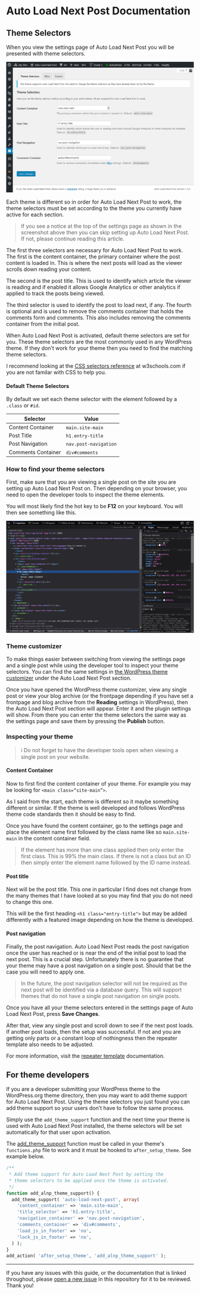 # Auto Load Next Post Documentation

## Theme Selectors

When you view the settings page of Auto Load Next Post you will be presented with theme selectors.

![Auto Load Next Post - Settings - Theme Selectors Section](https://raw.githubusercontent.com/AutoLoadNextPost/alnp-documentation/master/assets/wp-admin/alnp-settings-theme-selectors-section.png)

Each theme is different so in order for Auto Load Next Post to work, the theme selectors must be set according to the theme you currently have active for each section.

> If you see a notice at the top of the settings page as shown in the screenshot above then you can skip setting up Auto Load Next Post. If not, please continue reading this article.

The first three selectors are necessary for Auto Load Next Post to work. The first is the content container, the primary container where the post content is loaded in. This is where the next posts will load as the viewer scrolls down reading your content.

The second is the post title. This is used to identify which article the viewer is reading and if enabled it allows Google Analytics or other analytics if applied to track the posts being viewed.

The third selector is used to identify the post to load next, if any. The fourth is optional and is used to remove the comments container that holds the comments form and comments. This also includes removing the comments container from the initial post.

When Auto Load Next Post is activated, default theme selectors are set for you. These theme selectors are the most commonly used in any WordPress theme. If they don’t work for your theme then you need to find the matching theme selectors.

I recommend looking at the [CSS selectors reference](https://www.w3schools.com/cssref/css_selectors.asp) at w3schools.com if you are not familar with CSS to help you.


#### Default Theme Selectors

By default we set each theme selector with the element followed by a `.class` or `#id`.

| Selector | Value |
| -------- | ----- |
| Content Container | `main.site-main` |
| Post Title | `h1.entry-title` |
| Post Navigation | `nav.post-navigation` |
| Comments Container | `div#comments` |


### How to find your theme selectors

First, make sure that you are viewing a single post on the site you are setting up Auto Load Next Post on. Then depending on your browser, you need to open the developer tools to inspect the theme elements.

You will most likely find the hot key to be **F12** on your keyboard. You will then see something like this.

![Developer tool](https://raw.githubusercontent.com/autoloadnextpost/alnp-documentation/master/assets/developer-tools-firefox.jpg)


### Theme customizer

To make things easier between switching from viewing the settings page and a single post while using the developer tool to inspect your theme selectors. You can find the same settings in [the WordPress theme customizer](https://raw.githubusercontent.com/autoloadnextpost/alnp-documentation/master/assets/theme-customizer-theme-selectors.png) under the Auto Load Next Post section.

Once you have opened the WordPress theme customizer, view any single post or view your blog archive (or the frontpage depending if you have set a frontpage and blog archive from the **Reading** settings in WordPress), then the Auto Load Next Post section will appear. Enter it and the plugin settings will show. From there you can enter the theme selectors the same way as the settings page and save them by pressing the **Publish** button.


### Inspecting your theme

> ℹ️ Do not forget to have the developer tools open when viewing a single post on your website.


#### Content Container

Now to first find the content container of your theme. For example you may be looking for `<main class=“site-main”>`.

As I said from the start, each theme is different so it maybe something different or similar. If the theme is well developed and follows WordPress theme code standards then it should be easy to find.

Once you have found the content container, go to the settings page and place the element name first followed by the class name like so `main.site-main` in the content container field.

> If the element has more than one class applied then only enter the first class. This is 99% the main class. If there is not a class but an ID then simply enter the element name followed by the ID name instead.


#### Post title

Next will be the post title. This one in particular I find does not change from the many themes that I have looked at so you may find that you do not need to change this one.

This will be the first heading `<h1 class="entry-title">` but may be added differently with a featured image depending on how the theme is developed.


#### Post navigation

Finally, the post navigation. Auto Load Next Post reads the post navigation once the user has reached or is near the end of the initial post to load the next post. This is a crucial step. Unfortunately there is no guarantee that your theme may have a post navigation on a single post. Should that be the case you will need to apply one.

> In the future, the post navigation selector will not be required as the next post will be identified via a database query. This will support themes that do not have a single post navigation on single posts.

Once you have all your theme selectors entered in the settings page of Auto Load Next Post, press **Save Changes**.

After that, view any single post and scroll down to see if the next post loads. If another post loads, then the setup was successful. If not and you are getting only parts or a constant loop of nothingness then the repeater template also needs to be adjusted.

For more information, visit the [repeater template](https://github.com/autoloadnextpost/alnp-documentation/blob/master/en_US/repeater-template.md) documentation.

<!-- link "apply one" to the post navigation documentation -->


## For theme developers

If you are a developer submitting your WordPress theme to the WordPress.org theme directory, then you may want to add theme support for Auto Load Next Post. Using the theme selectors you just found you can add theme support so your users don't have to follow the same process.

Simply use the `add_theme_support` function and the next time your theme is used with Auto Load Next Post installed, the theme selectors will be set automatically for that user upon activation.

The [add_theme_support](https://developer.wordpress.org/reference/functions/add_theme_support/) function must be called in your theme's `functions.php` file to work and it must be hooked to `after_setup_theme`. See example below.

```php
/**
 * Add theme support for Auto Load Next Post by setting the 
 * theme selectors to be applied once the theme is activated. 
 */
function add_alnp_theme_support() {
  add_theme_support( 'auto-load-next-post', array( 
    'content_container' => 'main.site-main',
    'title_selector' => 'h1.entry-title',
    'navigation_container' => 'nav.post-navigation',
    'comments_container' => 'div#comments',
    'load_js_in_footer' => 'no',
    'lock_js_in_footer' => 'no',
  ) );
}
add_action( 'after_setup_theme', 'add_alnp_theme_support' );
```

---

If you have any issues with this guide, or the documentation that is linked throughout, please [open a new issue](https://github.com/AutoLoadNextPost/alnp-documentation/issues/new) in this repository for it to be reviewed. Thank you!